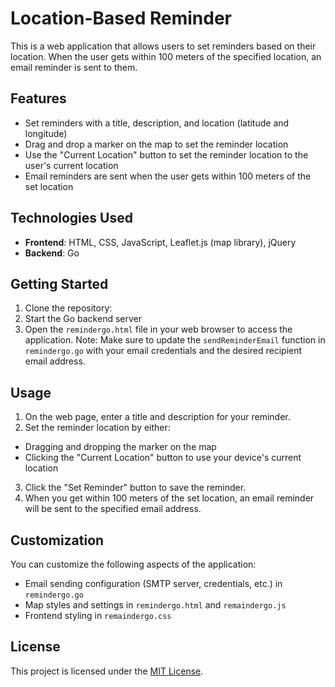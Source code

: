 # Location-Based Reminder

This is a web application that allows users to set reminders based on their location. When the user gets within 100 meters of the specified location, an email reminder is sent to them.

## Features

- Set reminders with a title, description, and location (latitude and longitude)
- Drag and drop a marker on the map to set the reminder location
- Use the "Current Location" button to set the reminder location to the user's current location
- Email reminders are sent when the user gets within 100 meters of the set location

## Technologies Used

- **Frontend**: HTML, CSS, JavaScript, Leaflet.js (map library), jQuery
- **Backend**: Go

## Getting Started

1. Clone the repository:
2. Start the Go backend server
3. Open the `remindergo.html` file in your web browser to access the application.
Note: Make sure to update the `sendReminderEmail` function in `remindergo.go` with your email credentials and the desired recipient email address.

## Usage

1. On the web page, enter a title and description for your reminder.
2. Set the reminder location by either:
- Dragging and dropping the marker on the map
- Clicking the "Current Location" button to use your device's current location
3. Click the "Set Reminder" button to save the reminder.
4. When you get within 100 meters of the set location, an email reminder will be sent to the specified email address.

## Customization

You can customize the following aspects of the application:

- Email sending configuration (SMTP server, credentials, etc.) in `remindergo.go`
- Map styles and settings in `remindergo.html` and `remaindergo.js`
- Frontend styling in `remaindergo.css`

## License

This project is licensed under the [MIT License](LICENSE).
